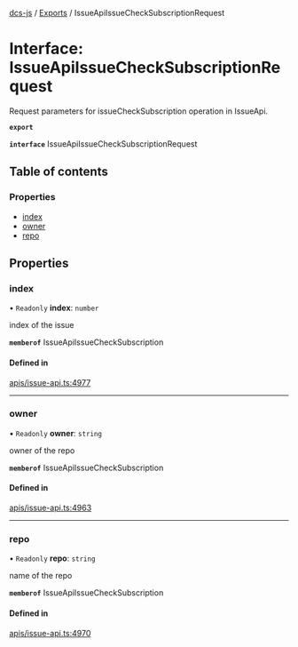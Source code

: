 [dcs-js](../README.md) / [Exports](../modules.md) / IssueApiIssueCheckSubscriptionRequest

# Interface: IssueApiIssueCheckSubscriptionRequest

Request parameters for issueCheckSubscription operation in IssueApi.

**`export`**

**`interface`** IssueApiIssueCheckSubscriptionRequest

## Table of contents

### Properties

- [index](IssueApiIssueCheckSubscriptionRequest.md#index)
- [owner](IssueApiIssueCheckSubscriptionRequest.md#owner)
- [repo](IssueApiIssueCheckSubscriptionRequest.md#repo)

## Properties

### <a id="index" name="index"></a> index

• `Readonly` **index**: `number`

index of the issue

**`memberof`** IssueApiIssueCheckSubscription

#### Defined in

[apis/issue-api.ts:4977](https://github.com/unfoldingWord/dcs-js/blob/b29eb7a/apis/issue-api.ts#L4977)

___

### <a id="owner" name="owner"></a> owner

• `Readonly` **owner**: `string`

owner of the repo

**`memberof`** IssueApiIssueCheckSubscription

#### Defined in

[apis/issue-api.ts:4963](https://github.com/unfoldingWord/dcs-js/blob/b29eb7a/apis/issue-api.ts#L4963)

___

### <a id="repo" name="repo"></a> repo

• `Readonly` **repo**: `string`

name of the repo

**`memberof`** IssueApiIssueCheckSubscription

#### Defined in

[apis/issue-api.ts:4970](https://github.com/unfoldingWord/dcs-js/blob/b29eb7a/apis/issue-api.ts#L4970)
